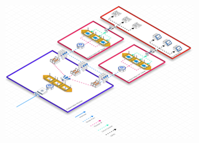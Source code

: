 ![iot---sensing-and-actuating__2_](uploads/2eefa605f8521c87a12befd336ba7a9b/iot---sensing-and-actuating__2_.png)